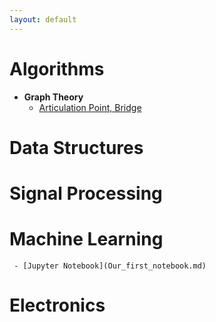 ```yaml
---
layout: default
---
```


# [](#header-1) Algorithms
- **Graph Theory**
    - [Articulation Point, Bridge](articulation.md)





# [](#header-1) Data Structures





# [](#header-1) Signal Processing




# [](#header-1) Machine Learning
     - [Jupyter Notebook](Our_first_notebook.md)




# [](#header-1) Electronics